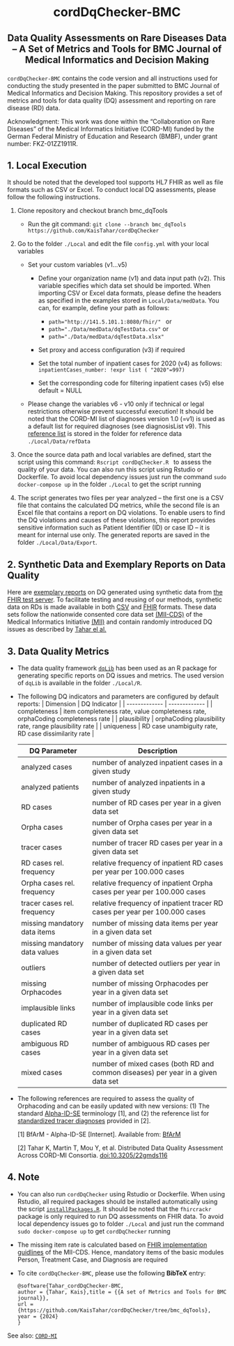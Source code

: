 # <p align="center"> cordDqChecker-BMC </p>
## <p align="center"> Data Quality Assessments on Rare Diseases Data – A Set of Metrics and Tools for BMC Journal of Medical Informatics and Decision Making </p>

`cordDqChecker-BMC` contains the code version and all instructions used for conducting the study presented in the paper submitted to BMC Journal of Medical Informatics and Decision Making. This repository provides a set of metrics and tools for data quality (DQ) assessment and reporting on rare disease (RD) data.

Acknowledgment: This work was done within the “Collaboration on Rare Diseases” of the Medical Informatics Initiative (CORD-MI) funded by the German Federal Ministry of Education and Research (BMBF), under grant number: FKZ-01ZZ1911R.

## 1. Local Execution
It should be noted that the developed tool supports HL7 FHIR as well as file formats such as CSV or Excel. To conduct local DQ assessments, please follow the following instructions. 
1. Clone repository and checkout branch bmc_dqTools
   - Run the git command: ``` git clone --branch bmc_dqTools https://github.com/KaisTahar/cordDqChecker ```

2. Go to the folder `./Local` and edit the file `config.yml` with your local variables
   - Set your custom variables (v1...v5)
     - Define your organization name (v1) and data input path (v2). This variable specifies which data set should be imported. When importing CSV or Excel data formats,   please define the headers as specified in the examples stored in `Local/Data/medData`. You can, for example, define your path as follows:
	   - ```path="http://141.5.101.1:8080/fhir/" ```
	  or
	   - ``` path="./Data/medData/dqTestData.csv" ```
	  or
	   - ``` path="./Data/medData/dqTestData.xlsx" ```

     - Set proxy and access configuration (v3) if required 
     - Set the total number of inpatient cases for 2020 (v4) as follows:
  ``` inpatientCases_number: !expr list ( "2020"=997) ```
     - Set the corresponding code for filtering inpatient cases (v5) else default = NULL
   - Please change the variables v6 - v10 only if technical or legal restrictions otherwise prevent successful execution! It should be noted that the CORD-MI list of diagnoses version 1.0 (=v1) is used as a default list for required diagnoses (see diagnosisList v9). This [reference list](https://github.com/KaisTahar/cordDqChecker/blob/bmc_dqTools/Local/Data/refData/CordDiagnosisList_v1.csv) is stored in the folder for reference data `./Local/Data/refData`

3. Once the source data path and local variables are defined, start the script using this command: ```Rscript cordDqChecker.R ``` to assess the quality of your data. You can also run this script using Rstudio or Dockerfile. To avoid local dependency issues just run the command ```sudo docker-compose up``` in the folder `./Local` to get the script running

4. The script generates two files per year analyzed – the first one is a CSV file that contains the calculated DQ metrics, while the second file is an Excel file that contains a report on DQ violations. To enable users to find the DQ violations and causes of these violations, this report provides sensitive information such as Patient Identifier (ID) or case ID – it is meant for internal use only. The generated reports are saved in the folder `./Local/Data/Export`.

## 2. Synthetic Data and Exemplary Reports on Data Quality	
Here are [exemplary reports](https://github.com/KaisTahar/cordDqChecker/tree/bmc_dqTools/Local/Data/Export) on DQ generated using synthetic data from [the FHIR test server](http://141.5.101.1:8080). To facilitate testing and reusing of our methods, synthetic data on RDs is made available in both [CSV](https://github.com/KaisTahar/cordDqChecker/blob/bmc_dqTools/Local/Data/medData/syntheticData.csv) and [FHIR](https://github.com/KaisTahar/cordDqChecker/tree/methods_dataCuration/Airolo) formats. These data sets follow the nationwide consented core data set [(MII-CDS)](https://www.medizininformatik-initiative.de/en/basic-modules-mii-core-data-set) of the Medical Informatics Initiative [(MII)](https://www.medizininformatik-initiative.de/en/start) and contain randomly introduced DQ issues as described by [Tahar el al.](https://www.thieme-connect.de/products/ejournals/abstract/10.1055/a-2006-1018)
	
## 3. Data Quality Metrics
- The data quality framework [`dqLib`](https://github.com/KaisTahar/dqLib) has been used as an R package for generating specific reports on DQ issues and metrics. The used version of `dqLib` is available in the folder `./Local/R`.
- The following DQ indicators and parameters are configured by default reports:
  | Dimension  | DQ Indicator | 
  | ------------- | ------------- |
  | completeness  | item completeness rate, value completeness rate, orphaCoding completeness rate  | 
  | plausibility  | orphaCoding plausibility rate, range plausibility rate | 
  | uniqueness | RD case unambiguity rate, RD case dissimilarity rate |

  
  |DQ Parameter               | Description |
  |-------------------------- | ------------|
  | analyzed cases |  number of analyzed inpatient cases in a given study |
  | analyzed patients |  number of analyzed inpatients in a given study |
  | RD cases | number of RD cases per year in a given data set |
  | Orpha cases |  number of Orpha cases per year in a given data set |
  | tracer cases |  number of tracer RD cases per year in a given data set |
  | RD cases rel. frequency| relative frequency of inpatient RD cases per year per 100.000 cases|
  | Orpha cases rel. frequency| relative frequency of inpatient Orpha cases per year per 100.000 cases|
  | tracer cases rel. frequency| relative frequency of inpatient tracer RD cases per year per 100.000 cases|
  | missing mandatory data items | number of missing data items per year in a given data set |
  | missing mandatory data values| number of missing data values per year in a given data set |
  | outliers | number of detected outliers per year in a given data set |
  | missing Orphacodes |  number of missing Orphacodes per year in a given data set |
  | implausible links | number of implausible code links per year in a given data set |
  | duplicated RD cases |  number of duplicated RD cases per year in a given data set |
  | ambiguous RD cases | number of ambiguous RD cases per year in a given data set |
  | mixed cases |  number of mixed cases (both RD and common diseases) per year in a given data set |

- The following references are required to assess the quality of Orphacoding and can be easily updated with new versions: (1) The standard [Alpha-ID-SE](https://github.com/KaisTahar/cordDqChecker/blob/bmc_dqTools/Local/Data/refData/icd10gm2022_alphaidse_edvtxt.txt) terminology [1], and (2) the reference list for [standardized tracer diagnoses](https://github.com/KaisTahar/cordDqChecker/blob/bmc_dqTools/Local/Data/refData/Tracerdiagnosen_AlphaID-SE-2022.csv) provided in [2].
  
	[1]   BfArM - Alpha-ID-SE [Internet]. Available from: [BfArM](https://www.bfarm.de/EN/Code-systems/Terminologies/Alpha-ID-SE/_node.html) 
	
	[2]   Tahar K, Martin T, Mou Y, et al. Distributed Data Quality Assessment Across CORD-MI Consortia. [doi:10.3205/22gmds116](https://www.egms.de/static/en/meetings/gmds2022/22gmds116.shtml)


## 4. Note

-  You can also run `cordDqChecker` using Rstudio or Dockerfile. When using Rstudio, all required packages should be installed automatically using the script [`installPackages.R`](https://github.com/KaisTahar/cordDqChecker/tree/bmc_dqTools/Local/R/installPackages.R). It should be noted that the `fhircrackr` package is only required to run DQ assessments on FHIR data. To avoid local dependency issues go to folder `./Local` and just run the command `sudo docker-compose up` to get `cordDqChecker` running

- The missing item rate is calculated based on [FHIR implementation guidlines](https://www.medizininformatik-initiative.de/en/basic-modules-mii-core-data-set) of the MII-CDS. Hence, mandatory items of the basic modules Person, Treatment Case, and Diagnosis are required

- To cite `cordDqChecker-BMC`, please use the following **BibTeX** entry: 
  ```
  @software{Tahar_cordDqChecker-BMC,
  author = {Tahar, Kais},title = {{A set of Metrics and Tools for BMC journal}},
  url = {https://github.com/KaisTahar/cordDqChecker/tree/bmc_dqTools},
  year = {2024}
  }

  ```
See also: [`CORD-MI`](https://www.medizininformatik-initiative.de/de/CORD)

